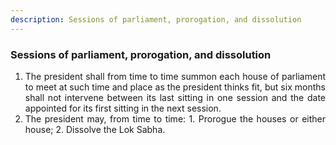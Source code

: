 ```yaml
---
description: Sessions of parliament, prorogation, and dissolution
---
```


### Sessions of parliament, prorogation, and dissolution

1. <div style="text-align: justify"> The president shall from time to time summon each house of parliament to meet at such time and place as the president thinks fit, but six months shall not intervene between its last sitting in one session and the date appointed for its first sitting in the next session.
2. <div style="text-align: justify"> The president may, from time to time:
    1. Prorogue the houses or either house;
    2. Dissolve the Lok Sabha.
